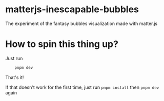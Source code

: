 # matterjs-inescapable-bubbles
The experiment of the fantasy bubbles visualization made with matter.js

# How to spin this thing up?

Just run

```bash
    pnpm dev
```

That's it!


If that doesn't work for the first time, just run `pnpm install` then `pnpm dev` again
